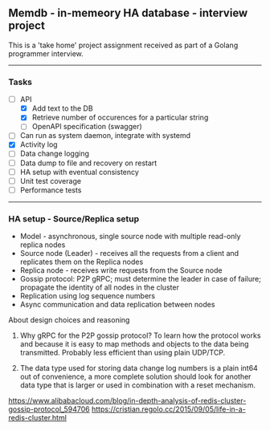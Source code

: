## Memdb - in-memeory HA database - interview project

This is a 'take home' project assignment received as part of a Golang programmer interview.

---

### Tasks

- [ ] API
    - [x] Add text to the DB
    - [x] Retrieve number of occurences for a particular string
    - [ ] OpenAPI specification (swagger)
- [ ] Can run as system daemon, integrate with systemd
- [x] Activity log
- [ ] Data change logging
- [ ] Data dump to file and recovery on restart
- [ ] HA setup with eventual consistency
- [ ] Unit test coverage
- [ ] Performance tests

---

### HA setup - Source/Replica setup

- Model - asynchronous, single source node with multiple read-only replica nodes
- Source node (Leader) - receives all the requests from a client and replicates them on the Replica nodes
- Replica node - receives write requests from the Source node
- Gossip protocol: P2P gRPC; must determine the leader in case of failure; propagate the identity of all nodes in the cluster
- Replication using log sequence numbers
- Async communication and data replication between nodes

About design choices and reasoning

1. Why gRPC for the P2P gossip protocol?
To learn how the protocol works and because it is easy to map methods and objects to the data being transmitted. Probably less efficient than using plain UDP/TCP.

2. The data type used for storing data change log numbers is a plain int64 out of convenience, a more complete solution should look for another data type that is larger or used in combination with a reset mechanism.

https://www.alibabacloud.com/blog/in-depth-analysis-of-redis-cluster-gossip-protocol_594706
https://cristian.regolo.cc/2015/09/05/life-in-a-redis-cluster.html
